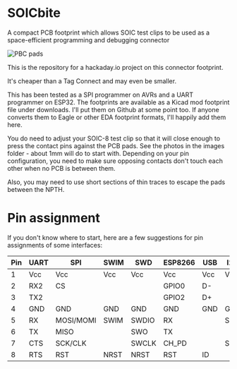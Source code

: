 # SOICbite
A compact PCB footprint which allows SOIC test clips to be used as a space-efficient programming and debugging connector

![PBC pads](https://github.com/SimonMerrett/SOICbite/blob/master/images/SOICbite_pads.jpg)

This is the repository for a hackaday.io project on this connector footprint.

It's cheaper than a Tag Connect and may even be smaller. 

This has been tested as a SPI programmer on AVRs and a UART programmer on ESP32. 
The footprints are available as a Kicad mod footprint file under downloads. I'll put them on Github at some point too. If anyone converts them to Eagle or other EDA footprint formats, I'll happily add them here. 

You do need to adjust your SOIC-8 test clip so that it will close enough to press the contact pins against the PCB pads. See the photos in the images folder - about 1mm will do to start with. Depending on your pin configuration, you need to make sure opposing contacts don't touch each other when no PCB is between them. 

Also, you may need to use short sections of thin traces to escape the pads between the NPTH.

# Pin assignment

If you don't know where to start, here are a few suggestions for pin assignments of some interfaces:

| Pin | UART | SPI       | SWIM | SWD   | ESP8266 | USB | I2C | ICSP |
| --- | ---  | ---       | ---  | ---   | ---     | --- | --- | ---  |
| 1   | Vcc  | Vcc       | Vcc  | Vcc   | Vcc     | Vcc | Vcc | Vcc  |
| 2   | RX2  | CS        |      |       | GPIO0   | D-  |     | Vpp  |
| 3   | TX2  |           |      |       | GPIO2   | D+  |     |      |
| 4   | GND  | GND       | GND  | GND   | GND     | GND | GND | GND  |
| 5   | RX   | MOSI/MOMI | SWIM | SWDIO | RX      |     | SDA | DAT  |
| 6   | TX   | MISO      |      | SWO   | TX      |     |     | AUX  |
| 7   | CTS  | SCK/CLK   |      | SWCLK | CH_PD   |     | SCL | CLK  |
| 8   | RTS  | RST       | NRST | NRST  | RST     | ID  |     |      |
